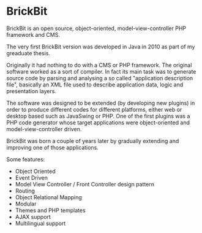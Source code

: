 # BrickBit

BrickBit is an open source, object-oriented, model-view-controller PHP framework and CMS.

The very first BrickBit version was developed in Java in 2010 as part of my greaduate thesis.

Originally it had nothing to do with a CMS or PHP framework.
The original software worked as a sort of compiler.
In fact its main task was to generate source code by parsing and analysing a so called "application description file",
basically an XML file used to describe application data, logic and presentation layers.

The software was designed to be extended (by developing new plugins) in order to produce different codes for different platforms,
either web or desktop based such as JavaSwing or PHP. One of the first plugins was a PHP code generator whose target applications
were object-oriented and model-view-controller driven.

BrickBit was born a couple of years later by gradually extending and improving one of those applications.

Some features:
- Object Oriented
- Event Driven
- Model View Controller / Front Controller design pattern
- Routing
- Object Relational Mapping
- Modular
- Themes and PHP templates
- AJAX support
- Multilingual support
